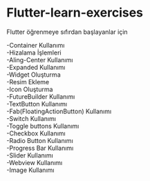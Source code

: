 # Flutter-learn-exercises
Flutter öğrenmeye sıfırdan başlayanlar için

-Container Kullanımı           
-Hizalama İşlemleri       
-Aling-Center Kullanımı     
-Expanded Kullanımı         
-Widget Oluşturma   
-Resim Ekleme    
-Icon Oluşturma           
-FutureBuilder Kullanımı        
-TextButton Kullanımı     
-Fab(FloatingActionButton) Kullanımı           
-Switch Kullanımı       
-Toggle buttons Kullanımı    
-Checkbox Kullanımı       
-Radio Button Kullanımı   
-Progress Bar Kullanımı     
-Slider Kullanımı       
-Webview Kullanımı    
-Image Kullanımı      










